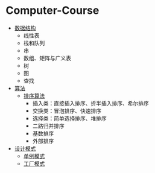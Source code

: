 # Computer-Course

- [数据结构](https://github.com/SouthBegonia/Computer-Course/tree/master/DataStructure)
	- 线性表
	- 栈和队列
	- 串
	- 数组、矩阵与广义表
	- 树
	- 图
	- 查找
- [算法](https://github.com/SouthBegonia/Computer-Course/tree/master/Algorithm) 
	- [排序算法](https://github.com/SouthBegonia/Computer-Course/tree/master/Algorithm/Sort) 
		- 插入类：直接插入排序、折半插入排序、希尔排序
		- 交换类：冒泡排序、快速排序
		- 选择类：简单选择排序、堆排序
		- 二路归并排序
		- 基数排序
		- 外部排序 
- [设计模式](https://github.com/SouthBegonia/Computer-Course/tree/master/DesignPattern)
	- [单例模式](https://github.com/SouthBegonia/Computer-Course/tree/master/DesignPattern/SingletonPattern)
	- [工厂模式](https://github.com/SouthBegonia/Computer-Course/tree/master/DesignPattern/FactoryPattern)
